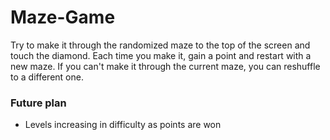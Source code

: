 # Maze-Game
Try to make it through the randomized maze to the top of the screen and touch the diamond. Each time you make it, gain a point and restart with a new maze. If you can't make it through the current maze, you can reshuffle to a different one.

### Future plan
- Levels increasing in difficulty as points are won
